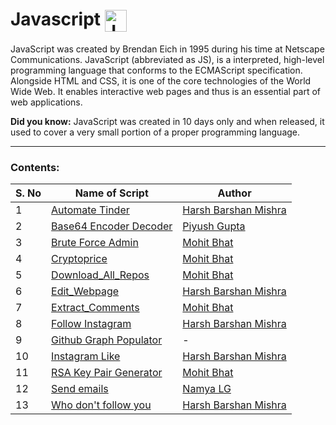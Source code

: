 <h1 align="left">Javascript <img align="center" src="https://upload.wikimedia.org/wikipedia/commons/6/6a/JavaScript-logo.png" alt="Javascript_Logo" height="35" width="35" /></h1>

JavaScript was created by Brendan Eich in 1995 during his time at Netscape Communications. 
JavaScript (abbreviated as JS), is a interpreted, high-level programming language that conforms to the ECMAScript specification.
Alongside HTML and CSS, it is one of the core technologies of the World Wide Web. 
It enables interactive web pages and thus is an essential part of web applications.

<b>Did you know:</b> JavaScript was created in 10 days only and when released, it used to cover a very small portion of a proper programming language.

<hr>

### Contents:

| S. No | Name of Script |  Author |
--- | --- | ---
1 | [Automate Tinder](https://github.com/HarshCasper/Rotten-Scripts/tree/master/JavaScript/Automate_Tinder) | [Harsh Barshan Mishra](https://github.com/HarshCasper)
2 | [Base64 Encoder Decoder](https://github.com/HarshCasper/Rotten-Scripts/tree/master/JavaScript/Base64_Encoder_Decoder) | [Piyush Gupta](https://github.com/gupta-piyush19)
3 | [Brute Force Admin](https://github.com/HarshCasper/Rotten-Scripts/tree/master/JavaScript/Brute_Force_Admin) | [Mohit Bhat](https://github.com/mbcse)
4 | [Cryptoprice](https://github.com/HarshCasper/Rotten-Scripts/tree/master/JavaScript/Cryptoprice) | [Mohit Bhat](https://github.com/mbcse)
5 | [Download_All_Repos](https://github.com/HarshCasper/Rotten-Scripts/tree/master/JavaScript/Download_All_Repos) | [Mohit Bhat](https://github.com/mbcse)
6 | [Edit_Webpage](https://github.com/HarshCasper/Rotten-Scripts/tree/master/JavaScript/Edit_Webpage) | [Harsh Barshan Mishra](https://github.com/HarshCasper)
7 | [Extract_Comments](https://github.com/HarshCasper/Rotten-Scripts/tree/master/JavaScript/Extract_Comments) | [Mohit Bhat](https://github.com/mbcse)
8 | [Follow Instagram](https://github.com/HarshCasper/Rotten-Scripts/tree/master/JavaScript/Follow_Instagram) | [Harsh Barshan Mishra](https://github.com/HarshCasper)
9 | [Github Graph Populator](https://github.com/HarshCasper/Rotten-Scripts/tree/master/JavaScript/GitHub_Graph_Populator) | -
10 | [Instagram Like](https://github.com/HarshCasper/Rotten-Scripts/tree/master/JavaScript/Instagram_Like) | [Harsh Barshan Mishra](https://github.com/HarshCasper)
11 | [RSA Key Pair Generator](https://github.com/HarshCasper/Rotten-Scripts/tree/master/JavaScript/RSA_Key_Pair_Generator) | [Mohit Bhat](https://github.com/mbcse)
12 | [Send emails](https://github.com/HarshCasper/Rotten-Scripts/tree/master/JavaScript/Send_Emails) | [Namya LG](https://github.com/Namyalg)
13 | [Who don't follow you](https://github.com/HarshCasper/Rotten-Scripts/tree/master/JavaScript/Who_Don't_Follow_You) | [Harsh Barshan Mishra](https://github.com/HarshCasper)
